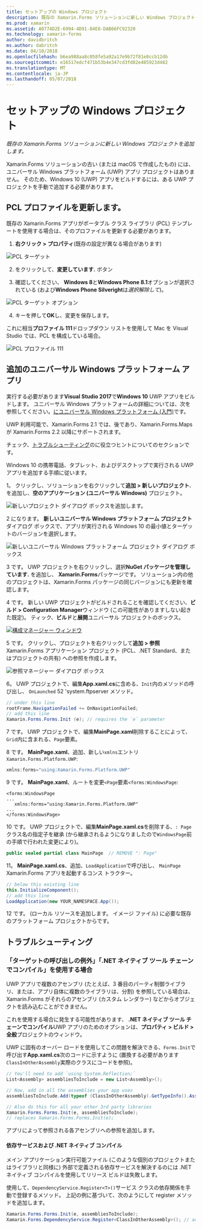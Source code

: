```yaml
---
title: セットアップの Windows プロジェクト
description: 既存の Xamarin.Forms ソリューションに新しい Windows プロジェクトを追加します。
ms.prod: xamarin
ms.assetid: A0774D2E-6994-4D91-84E8-DAB66FC92320
ms.technology: xamarin-forms
author: davidbritch
ms.author: dabritch
ms.date: 04/10/2018
ms.openlocfilehash: b6ea988aa8c058fe5a92a17e9b72f81e0ccb12db
ms.sourcegitcommit: e16517edcf471b53b4e347cd3fd82e485923d482
ms.translationtype: MT
ms.contentlocale: ja-JP
ms.lasthandoff: 05/07/2018
---
```

# <a name="setup-windows-projects"></a>セットアップの Windows プロジェクト

_既存の Xamarin.Forms ソリューションに新しい Windows プロジェクトを追加します。_

Xamarin.Forms ソリューションの古い (または macOS で作成したもの) には、ユニバーサル Windows プラットフォーム (UWP) アプリ プロジェクトはありません。 そのため、Windows 10 (UWP) アプリをビルドするには、ある UWP プロジェクトを手動で追加する必要があります。

<a name="pcl" />

## <a name="update-the-pcl-profile"></a>PCL プロファイルを更新します。

既存の Xamarin.Forms アプリがポータブル クラス ライブラリ (PCL) テンプレートを使用する場合は、そのプロファイルを更新する必要があります。

1. **右クリック > プロパティ**(既存の設定が異なる場合があります)

  ![](images/targets.png "PCL ターゲット")

2. をクリックして、**変更しています.** ボタン

3. 確認してください、 **Windows 8**と**Windows Phone 8.1**オプションが選択されている (および**Windows Phone Silveright**は*選択解除して*)。

  ![](images/pcl.png "PCL ターゲット オプション")

4. キーを押して**OK**し、変更を保存します。

これに相当**プロファイル 111**ドロップダウン リストを使用して Mac を Visual Studio では、PCL を構成している場合。

  ![](images/pcl-xs.png "PCL プロファイル 111")

## <a name="add-a-universal-windows-platform-app"></a>追加のユニバーサル Windows プラットフォーム アプリ

実行する必要があります**Visual Studio 2017**で**Windows 10** UWP アプリをビルドします。 ユニバーサル Windows プラットフォームの詳細については、次を参照してください。[にユニバーサル Windows プラットフォーム (入門)](/windows/uwp/get-started/universal-application-platform-guide/)です。

UWP 利用可能で、Xamarin.Forms 2.1 では、後であり、Xamarin.Forms.Maps が Xamarin.Forms 2.2 以降にサポートされます。

チェック、<a href="#troubleshooting">トラブルシューティング</a>のに役立つヒントについてのセクションです。

Windows 10 の携帯電話、タブレット、およびデスクトップで実行される UWP アプリを追加する手順に従います。

 1。 クリックし、ソリューションを右クリックして**追加 > 新しいプロジェクト.** を追加し、**空のアプリケーション (ユニバーサル Windows)** プロジェクト。

  ![](universal-images/add-wu.png "新しいプロジェクト ダイアログ ボックスを追加します。")

 2 になります。 **新しいユニバーサル Windows プラットフォーム プロジェクト**ダイアログ ボックスで、アプリが実行される Windows 10 の最小値とターゲットのバージョンを選択します。

  ![](universal-images/target-version.png "新しいユニバーサル Windows プラットフォーム プロジェクト ダイアログ ボックス")

 3 です。 UWP プロジェクトを右クリックし、選択**NuGet パッケージを管理しています.** を追加し、 **Xamarin.Forms**パッケージです。 ソリューション内の他のプロジェクトは、Xamarin.Forms パッケージの同じバージョンにも更新を確認します。

 4 です。 新しい UWP プロジェクトがビルドされることを確認してください、**ビルド > Configuration Manager**ウィンドウ (この可能性がありますしない起きた既定)。 ティック、**ビルド**と**展開**ユニバーサル プロジェクトのボックス。

  [![](universal-images/configuration-sml.png "構成マネージャー ウィンドウ")](universal-images/configuration.png#lightbox "構成マネージャー ウィンドウ")

 5 です。 クリックし、プロジェクトを右クリックして**追加 > 参照**Xamarin.Forms アプリケーション プロジェクト (PCL、.NET Standard、またはプロジェクトの共有) への参照を作成します。

  ![](universal-images/addref-sml.png "参照マネージャー ダイアログ ボックス")

 6。 UWP プロジェクトで、編集**App.xaml.cs**に含める、`Init`内のメソッドの呼び出し、 `OnLaunched` 52 'system.ftpserver メソッド。

```csharp
// under this line
rootFrame.NavigationFailed += OnNavigationFailed;
// add this line
Xamarin.Forms.Forms.Init (e); // requires the `e` parameter
```

 7 です。 UWP プロジェクトで、編集**MainPage.xaml**削除することによって、`Grid`内に含まれる、`Page`要素。

 8 です。 **MainPage.xaml**、追加、新しい`xmlns`エントリ`Xamarin.Forms.Platform.UWP`:

```csharp
xmlns:forms="using:Xamarin.Forms.Platform.UWP"
```

 9 です。 **MainPage.xaml**、ルートを変更`<Page`要素`<forms:WindowsPage`:

```xaml
<forms:WindowsPage
...
   xmlns:forms="using:Xamarin.Forms.Platform.UWP"
...
</forms:WindowsPage>
```

 10 です。 UWP プロジェクトで、編集**MainPage.xaml.cs**を削除する、`: Page`クラス名の指定子を継承 (から継承されるようになりましたので`WindowsPage`前の手順で行われた変更により)。

```csharp
public sealed partial class MainPage  // REMOVE ": Page"
```

 11。 **MainPage.xaml.cs**、追加、`LoadApplication`で呼び出し、 `MainPage` Xamarin.Forms アプリを起動するコンス トラクター。

```csharp
// below this existing line
this.InitializeComponent();
// add this line
LoadApplication(new YOUR_NAMESPACE.App());
```

<!--
11 . Double-click **Package.appxmanifest** to set these capabilities
  that are often required:

  Capabilities set:

  * Internet (Client)
  * Location
-->

12 です。 (ローカル リソースを追加します。 イメージ ファイル) に必要な既存のプラットフォーム プロジェクトからです。

## <a name="troubleshooting"></a>トラブルシューティング

<a name="target-invocation-exception" />

### <a name="target-invocation-exception-when-using-compile-with-net-native-tool-chain"></a>「ターゲットの呼び出しの例外」「.NET ネイティブ ツール チェーンでコンパイル」を使用する場合

UWP アプリで複数のアセンブリ (たとえば、3 番目のパーティ制御ライブラリ、または、アプリ自体に複数のライブラリは、分割) を参照している場合は、Xamarin.Forms がそれらのアセンブリ (カスタム レンダラー) などからオブジェクトを読み込むことができません。

これを使用する場合に発生する可能性があります、 **.NET ネイティブ ツール チェーンでコンパイル**UWP アプリのためのオプションは、**プロパティ > ビルド > 全般**プロジェクトのウィンドウ。

UWP に固有のオーバー ロードを使用してこの問題を解決できる、`Forms.Init`で呼び出す**App.xaml.cs**次のコードに示すように (置換する必要があります`ClassInOtherAssembly`実際のクラスにコードを参照)。

```csharp
// You'll need to add `using System.Reflection;`
List<Assembly> assembliesToInclude = new List<Assembly>();

// Now, add in all the assemblies your app uses
assembliesToInclude.Add(typeof (ClassInOtherAssembly).GetTypeInfo().Assembly);

// Also do this for all your other 3rd party libraries
Xamarin.Forms.Forms.Init(e, assembliesToInclude);
// replaces Xamarin.Forms.Forms.Init(e);
```

アプリによって参照される各アセンブリへの参照を追加します。

#### <a name="dependency-services-and-net-native-compilation"></a>依存サービスおよび .NET ネイティブ コンパイル

メイン アプリケーション実行可能ファイル (このような個別のプロジェクトまたはライブラリと同様に) 外部で定義される依存サービスを解決するのには .NET ネイティブ コンパイルを使用してリリース ビルドは失敗します。

使用して、`DependencyService.Register<T>()`サービス クラスの依存関係を手動で登録するメソッド。 上記の例に基づいて、次のようにして register メソッドを追加します。

```csharp
Xamarin.Forms.Forms.Init(e, assembliesToInclude);
Xamarin.Forms.DependencyService.Register<ClassInOtherAssembly>(); // add this
```

